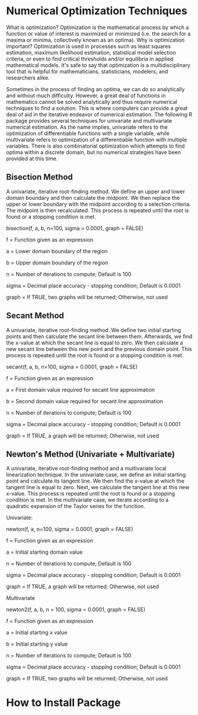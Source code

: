 ﻿# Numerical Optimization Techniques

What is optimization? Optimization is the mathematical process by which a function or value of interest is maximized or minimized (i.e. the search for a maxima or minima, collectively known as an optima). Why is optimization important? Optimization is used in processes such as least squares estimation, maximum likelihood estimation, statistical model selection criteria, or even to find critical thresholds and/or equilibria in applied mathematical models. It's safe to say that optimization is a multidisciplinary tool that is helpful for mathematicians, statisticians, modelers, and researchers alike.

Sometimes in the process of finding an optima, we can do so analytically and without much difficulty. However, a great deal of functions in mathematics cannot be solved analytically and thus require numerical techniques to find a solution. This is where computers can provide a great deal of aid in the iterative endeavor of numerical estimation. The following R package provides several techniques for univariate and multivariate numerical estimation. As the name implies, univariate refers to the optimization of differentiable functions with a single variable, while multivariate refers to optimization of a differentiable function with multiple variables. There is also combinatorial optimization which attempts to find optima within a discrete domain, but no numerical strategies have been provided at this time.

## Bisection Method

A univariate, iterative root-finding method. We define an upper and lower domain boundary and then calculate the midpoint. We then replace the upper or lower boundary with the midpoint according to a selection criteria. The midpoint is then recalculated. This process is repeated until the root is found or a stopping condition is met.

bisection(f, a, b, n=100, sigma = 0.0001, graph = FALSE)

f = Function given as an expression

a = Lower domain boundary of the region

b = Upper domain boundary of the region

n = Number of iterations to compute; Default is 100

sigma = Decimal place accuracy - stopping condition; Default is 0.0001

graph = If TRUE, two graphs will be returned; Otherwise, not used

## Secant Method

A univariate, iterative root-finding method. We define two initial starting points and then calculate the secant line between them. Afterwards, we find the x-value at which the secant line is equal to zero. We then calculate a new secant line between this new point and the previous domain point. This process is repeated until the root is found or a stopping condition is met.

secant(f, a, b, n=100, sigma = 0.0001, graph = FALSE)

f = Function given as an expression

a = First domain value required for secant line approximation

b = Second domain value required for secant line approximation

n = Number of iterations to compute; Default is 100

sigma = Decimal place accuracy - stopping condition; Default is 0.0001

graph = If TRUE, a graph will be returned; Otherwise, not used

## Newton's Method (Univariate + Multivariate)

A univariate, iterative root-finding method and a multivariate local linearization technique. In the univariate case, we define an initial starting point and calculate its tangent line. We then find the x-value at which the tangent line is equal to zero. Next, we calculate the tangent line at this new x-value. This process is repeated until the root is found or a stopping condition is met. In the multivariate case, we iterate according to a quadratic expansion of the Taylor series for the function.

Univariate:

newton(f, a, n=100, sigma = 0.0001, graph = FALSE)

f = Function given as an expression

a = Initial starting domain value

n = Number of iterations to compute; Default is 100

sigma = Decimal place accuracy - stopping condition; Default is 0.0001

graph = If TRUE, a graph will be returned; Otherwise, not used

Multivariate

newton2(f, a, b, n = 100, sigma = 0.0001, graph = FALSE)

f = Function given as an expression

a = Initial starting x value

b = Initial starting y value

n = Number of iterations to compute; Default is 100

sigma = Decimal place accuracy - stopping condition; Default is 0.0001

graph = If TRUE, two graphs will be returned; Otherwise, not used

# How to Install Package


